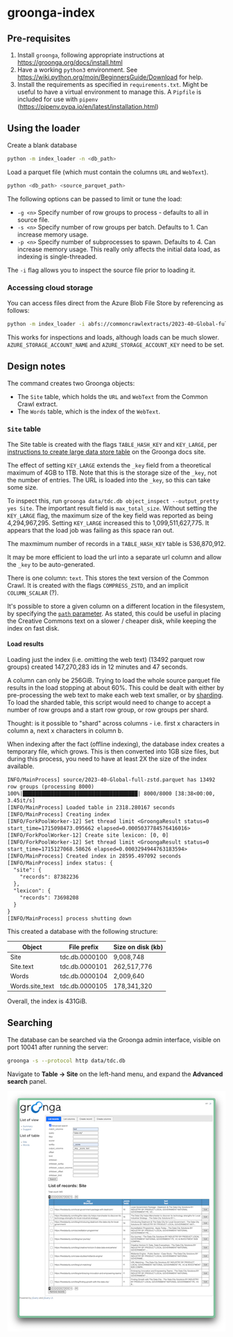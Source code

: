 # groonga-index

## Pre-requisites

1. Install `groonga`, following appropriate instructions at https://groonga.org/docs/install.html
2. Have a working `python3` environment. See https://wiki.python.org/moin/BeginnersGuide/Download for help.
3. Install the requirements as specified in `requirements.txt`.
   Might be useful to have a virtual environment to manage this.
   A `Pipfile` is included for use with `pipenv` (https://pipenv.pypa.io/en/latest/installation.html)

## Using the loader

Create a blank database

```sh
python -m index_loader -n <db_path>
```

Load a parquet file (which must contain the columns `URL` and `WebText`).

```sh
python <db_path> <source_parquet_path>
```

The following options can be passed to limit or tune the load:

* `-g <n>` Specify number of row groups to process - defaults to all in source file.
* `-s <n>` Specify number of row groups per batch. Defaults to 1. Can increase memory usage.
* `-p <n>` Specify number of subprocesses to spawn. Defaults to 4. Can increase memory usage. This really only affects the initial data load, as indexing is single-threaded.

The `-i` flag allows you to inspect the source file prior to loading it.

### Accessing cloud storage

You can access files direct from the Azure Blob File Store by referencing as follows:

```sh
python -m index_loader -i abfs://commoncrawlextracts/2023-40-Global-full-zstd.parquet
```

This works for inspections and loads, although loads can be much slower.
`AZURE_STORAGE_ACCOUNT_NAME` and `AZURE_STORAGE_ACCOUNT_KEY` need to be set.

## Design notes

The command creates two Groonga objects:

* The `Site` table, which holds the `URL` and `WebText` from the Common Crawl extract.
* The `Words` table, which is the index of the `WebText`.

### `Site` table

The Site table is created with the flags `TABLE_HASH_KEY` and `KEY_LARGE`, per
[instructions to create large data store table](https://groonga.org/docs/reference/commands/table_create.html#create-large-data-store-table) on the Groonga docs site.

The effect of setting `KEY_LARGE` extends the `_key` field from a theoretical maximum of 4GB to 1TB.
Note that this is the storage size of the `_key`, not the number of entries.
The URL is loaded into the `_key`, so this can take some size.

To inspect this, run `groonga data/tdc.db object_inspect --output_pretty yes Site`.
The important result field is `max_total_size`.
Without setting the `KEY_LARGE` flag, the maximum size of the key field was reported as being 4,294,967,295.
Setting `KEY_LARGE` increased this to 1,099,511,627,775. It appears that the load job was failing as this space ran out.

The maxmimum number of records in a `TABLE_HASH_KEY` table is 536,870,912.

It may be more efficient to load the url into a separate url column and allow the `_key` to be auto-generated.

There is one column: `text`. This stores the text version of the Common Crawl.
It is created with the flags `COMPRESS_ZSTD`, and an implicit `COLUMN_SCALAR` (?).

It's possible to store a given column on a different location in the filesystem, by specifying the 
[`path` parameter](https://groonga.org/docs/reference/commands/column_create.html#path).
As stated, this could be useful in placing the Creative Commons text on a slower / cheaper disk, while keeping the index on fast disk.

#### Load results

Loading just the index (i.e. omitting the web text) (13492 parquet row groups) created 147,270,283 ids in 12 minutes and 47 seconds.

A column can only be 256GiB. Trying to load the whole source parquet file results in the load stopping at about 60%. This could be dealt with either by pre-processing the web text to make each web text smaller, or by [sharding](https://groonga.org/docs/reference/sharding.html#sharding). To load the sharded table, this script would need to change to accept a number of row groups and a start row group, or row groups per shard.

Thought: is it possible to "shard" across columns - i.e. first x characters in column a, next x characters in column b.

When indexing after the fact (offline indexing), the database index creates a temporary file,
which grows. This is then converted into 1GB size files, but during this process, you need to have
at least 2X the size of the index available.

```
INFO/MainProcess] source/2023-40-Global-full-zstd.parquet has 13492 row groups (processing 8000)
100%|█████████████████████████████████████| 8000/8000 [38:38<00:00,  3.45it/s]
[INFO/MainProcess] Loaded table in 2318.280167 seconds
[INFO/MainProcess] Creating index
[INFO/ForkPoolWorker-12] Set thread limit <GroongaResult status=0 start_time=1715098473.095662 elapsed=0.0005037784576416016>
[INFO/ForkPoolWorker-12] Create site lexicon: [0, 0]
[INFO/ForkPoolWorker-12] Set thread limit <GroongaResult status=0 start_time=1715127068.58626 elapsed=0.0003294944763183594>
[INFO/MainProcess] Created index in 28595.497092 seconds
[INFO/MainProcess] index status: {
  "site": {
    "records": 87382236
  },
  "lexicon": {
    "records": 73698208
  }
}
[INFO/MainProcess] process shutting down
```

This created a database with the following structure:

Object          | File prefix    | Size on disk (kb)
----------------|----------------|--------------
Site            | tdc.db.0000100 | 9,008,748
Site.text       | tdc.db.0000101 | 262,517,776
Words           | tdc.db.0000104 | 2,009,640
Words.site_text | tdc.db.0000105 | 178,341,320

Overall, the index is 431GiB.

## Searching

The database can be searched via the Groonga admin interface, visible on port 10041 after running the server:

```sh
groonga -s --protocol http data/tdc.db
```

Navigate to **Table &rarr; Site** on the left-hand menu, and expand the **Advanced search** panel.

![](./docs/groonga-search.png)
